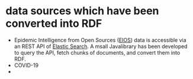 # data sources which have been converted into RDF

* Epidemic Intelligence from Open Sources ([EIOS](https://www.who.int/initiatives/eios)) data is accessible via an REST API of [Elastic Search](https://www.elastic.co/de/elasticsearch/). A msall Javalibrary has been developed to query the API, fetch chunks of documents, and convert them into RDF.
* COVID-19
* 

